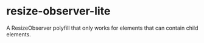 # resize-observer-lite
A ResizeObserver polyfill that only works for elements that can contain child elements.
